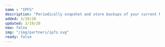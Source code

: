 ```yaml
---
name : "IPFS"
description: "Periodically snapshot and store backups of your current MongoDB instance"
added: 3/19/20
updated: 3/19/20
new: false
img: "/img/partners/ipfs.svg"
ready: false
---
```

